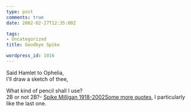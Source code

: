 ```yaml
---
type: post
comments: true
date: 2002-02-27T12:35:00Z

tags:
- Uncategorized
title: Goodbye Spike

wordpress_id: 1016
---
```


Said Hamlet to Ophelia,  
I'll draw a sketch of thee,  

What kind of pencil shall I use?  
2B or not 2B?- [Spike Milligan 1918-2002](http://news.bbc.co.uk/hi/english/entertainment/tv_and_radio/newsid_1843000/1843963.stm)[Some more quotes](http://www.guardian.co.uk/uk_news/story/0,3604,658891,00.html), I particularly like the last one. 
